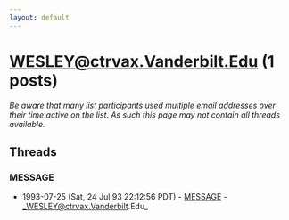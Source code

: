 ```yaml
---
layout: default
---
```


# WESLEY@ctrvax.Vanderbilt.Edu (1 posts)

_Be aware that many list participants used multiple email addresses over their time active on the list. As such this page may not contain all threads available._

## Threads

### MESSAGE
+ 1993-07-25 (Sat, 24 Jul 93 22:12:56 PDT) - [MESSAGE](/archive/1993/07/872af2e54088a1777b6ddd19e1c58fe7bb57759dba07a1c1affaf51d2ae29194) - _WESLEY@ctrvax.Vanderbilt.Edu_

